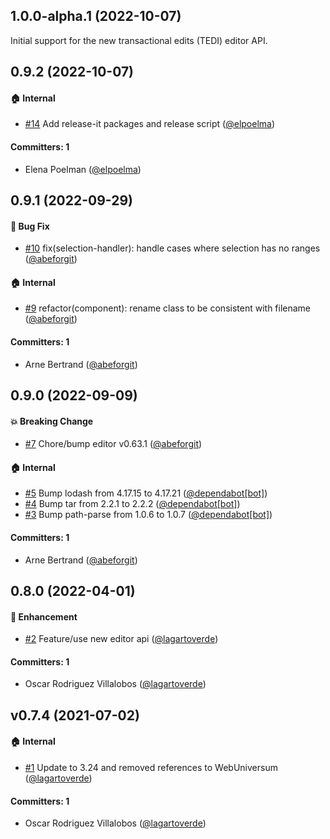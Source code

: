 


## 1.0.0-alpha.1 (2022-10-07)

Initial support for the new transactional edits (TEDI) editor API.


## 0.9.2 (2022-10-07)

#### :house: Internal
* [#14](https://github.com/lblod/ember-rdfa-editor-import-snippet-plugin/pull/14) Add release-it packages and release script ([@elpoelma](https://github.com/elpoelma))

#### Committers: 1
- Elena Poelman ([@elpoelma](https://github.com/elpoelma))

## 0.9.1 (2022-09-29)

#### :bug: Bug Fix
* [#10](https://github.com/lblod/ember-rdfa-editor-import-snippet-plugin/pull/10) fix(selection-handler): handle cases where selection has no ranges ([@abeforgit](https://github.com/abeforgit))

#### :house: Internal
* [#9](https://github.com/lblod/ember-rdfa-editor-import-snippet-plugin/pull/9) refactor(component): rename class to be consistent with filename ([@abeforgit](https://github.com/abeforgit))

#### Committers: 1
- Arne Bertrand ([@abeforgit](https://github.com/abeforgit))


## 0.9.0 (2022-09-09)

#### :boom: Breaking Change
* [#7](https://github.com/lblod/ember-rdfa-editor-import-snippet-plugin/pull/7) Chore/bump editor v0.63.1 ([@abeforgit](https://github.com/abeforgit))

#### :house: Internal
* [#5](https://github.com/lblod/ember-rdfa-editor-import-snippet-plugin/pull/5) Bump lodash from 4.17.15 to 4.17.21 ([@dependabot[bot]](https://github.com/apps/dependabot))
* [#4](https://github.com/lblod/ember-rdfa-editor-import-snippet-plugin/pull/4) Bump tar from 2.2.1 to 2.2.2 ([@dependabot[bot]](https://github.com/apps/dependabot))
* [#3](https://github.com/lblod/ember-rdfa-editor-import-snippet-plugin/pull/3) Bump path-parse from 1.0.6 to 1.0.7 ([@dependabot[bot]](https://github.com/apps/dependabot))

#### Committers: 1
- Arne Bertrand ([@abeforgit](https://github.com/abeforgit))


## 0.8.0 (2022-04-01)

#### :rocket: Enhancement
* [#2](https://github.com/lblod/ember-rdfa-editor-import-snippet-plugin/pull/2) Feature/use new editor api ([@lagartoverde](https://github.com/lagartoverde))

#### Committers: 1
- Oscar Rodriguez Villalobos ([@lagartoverde](https://github.com/lagartoverde))


## v0.7.4 (2021-07-02)

#### :house: Internal
* [#1](https://github.com/lblod/ember-rdfa-editor-import-snippet-plugin/pull/1) Update to 3.24 and removed references to WebUniversum ([@lagartoverde](https://github.com/lagartoverde))

#### Committers: 1
- Oscar Rodriguez Villalobos ([@lagartoverde](https://github.com/lagartoverde))

